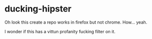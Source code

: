 ducking-hipster
===============

Oh look this create a repo works in firefox but not chrome.  How... yeah.

I wonder if this has a vittun profanity fucking filter on it.
